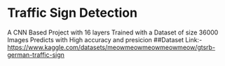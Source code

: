# Traffic Sign Detection
A CNN Based Project with 16 layers 
Trained with a Dataset of size 36000 Images 
Predicts with High accuracy and presicion
##Dataset Link:- https://www.kaggle.com/datasets/meowmeowmeowmeowmeow/gtsrb-german-traffic-sign
